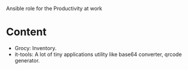 Ansible role for the Productivity at work

Content
=======

* Grocy: Inventory.
* it-tools: A lot of tiny applications utility like base64 converter, qrcode generator.
